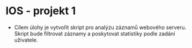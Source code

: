 # IOS - projekt 1

- Cílem úlohy je vytvořit skript pro analýzu záznamů webového serveru. Skript bude filtrovat záznamy a poskytovat statistiky podle zadání uživatele.
